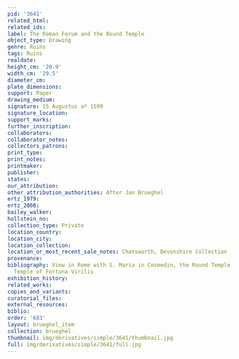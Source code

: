 ```yaml
---
pid: '3641'
related_html: 
related_ids: 
label: The Roman Forum and the Round Temple
object_type: Drawing
genre: Ruins
tags: Ruins
realdate: 
height_cm: '20.9'
width_cm: '29.5'
diameter_cm: 
plate_dimensions: 
support: Paper
drawing_medium: 
signature: 15 Augustus aº 1599
signature_location: 
support_marks: 
further_inscription: 
collaborators: 
collaborator_notes: 
collectors_patrons: 
print_type: 
print_notes: 
printmaker: 
publisher: 
states: 
our_attribution: 
other_attribution_authorities: After Jan Brueghel
ertz_1979: 
ertz_2008: 
bailey_walker: 
hollstein_no: 
collection_type: Private
location_country: 
location_city: 
location_collection: 
location_or_most_recent_sale_notes: Chatsworth, Devonshire Collection
provenance: 
bibliography: View in Rome with S. Maria in Cosmedin, the Round Temple, and the So-Called
  Temple of Fortuna Virilis
exhibition_history: 
related_works: 
copies_and_variants: 
curatorial_files: 
external_resources: 
biblio: 
order: '683'
layout: brueghel_item
collection: brueghel
thumbnail: img/derivatives/simple/3641/thumbnail.jpg
full: img/derivatives/simple/3641/full.jpg
---
```

